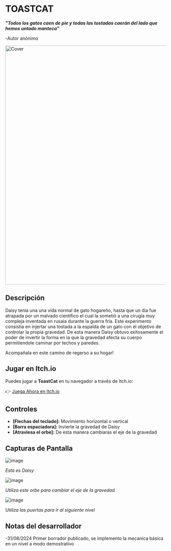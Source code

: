 # TOASTCAT
***"Todos los gatos caen de pie y todas las tostadas caerán del lado que hemos untado manteca"***

-Autor anónimo

<img src="https://github.com/user-attachments/assets/6cf3bfc7-5348-46c7-8302-df0de8e08831" alt="Cover" width="750">

## Descripción

Daisy tenia una una vida normal de gato hogareño, hasta que un dia fue atrapada por un malvado cientifico el cual la sometió a una cirugía muy compleja inventada en rusaia durante la guerra fría. Este experimento consistia en injertar una tostada a la espalda de un gato con el objetivo de controlar la propia gravedad. De esta manera Daisy obtuvo exitosamente el poder de invertir la forma en la que la gravedad afecta su cuerpo permitiendole caminar por techos y paredes.

Acompañala en este camino de regerso a su hogar!

## Jugar en Itch.io

Puedes jugar a **ToastCat** en tu navegador a través de Itch.io:

👉 [Juega Ahora en Itch.io](https://nemagar.itch.io/toastcat?secret=EEnX5NrWmMhiC9RtsSNoE8Z1tIk)

## Controles

- **[Flechas del teclado]:** Movimiento horizontal o vertical
- **[Barra espaciadora]:** Invierte la gravedad de Daisy
- **[Atraviesa el orbe]:** De esta manera cambiaras el eje de la gravedad

## Capturas de Pantalla

![image](https://github.com/user-attachments/assets/bb023406-80b8-472c-886a-f07a05f7fc17)

*Esta es Daisy*

![image](https://github.com/user-attachments/assets/ad2450a0-4565-4032-b8ca-ea8f332f1378)

*Utiliza este orbe para cambiar el eje de la gravedad*

![image](https://github.com/user-attachments/assets/14e9398f-6878-4a1b-8613-df46e25df476)

*Utiliza las puertas para ir al siguiente nivel*

## Notas del desarrollador
-31/08/2024 Primer borrador publicado, se implemento la mecanica básica en un nivel a modo demostrativo


